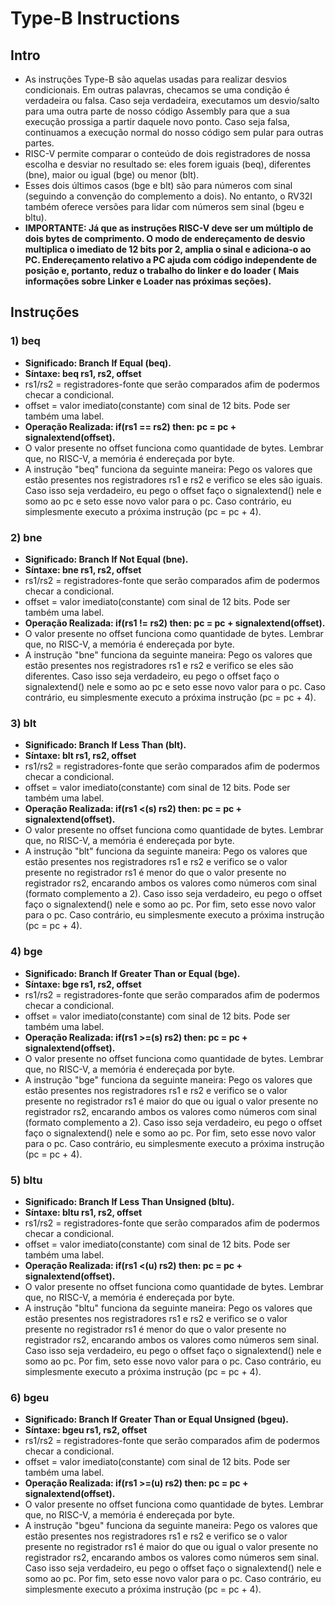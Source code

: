 # Type-B Instructions

## Intro
* As instruções Type-B são aquelas usadas para realizar desvios condicionais. Em outras palavras, checamos se uma condição é verdadeira ou falsa. Caso seja verdadeira, executamos um desvio/salto para uma outra parte de nosso código Assembly para que a sua execução prossiga a partir daquele novo ponto. Caso seja falsa, continuamos a execução normal do nosso código sem pular para outras partes.
* RISC-V permite comparar o conteúdo de dois registradores de nossa escolha e desviar no resultado se: eles forem iguais (beq), diferentes (bne), maior ou igual (bge) ou menor (blt).
* Esses dois últimos casos (bge e blt) são para números com sinal (seguindo a convenção do complemento a dois). No entanto, o RV32I também oferece versões para lidar com números sem sinal (bgeu e bltu).
* __IMPORTANTE: Já que as instruções RISC-V deve ser um múltiplo de dois bytes de comprimento. O modo de endereçamento de desvio multiplica o imediato de 12 bits por 2, amplia o sinal e adiciona-o ao PC. Endereçamento relativo a PC ajuda com código independente de posição e, portanto, reduz o trabalho do linker e do loader ( Mais informações sobre Linker e Loader nas próximas seções).__

## Instruções
### 1) beq
* __Significado: Branch If Equal (beq).__
* __Síntaxe: beq rs1, rs2, offset__
* rs1/rs2 = registradores-fonte que serão comparados afim de podermos checar a condicional.
* offset = valor imediato(constante) com sinal de 12 bits. Pode ser também uma label.
* __Operação Realizada: if(rs1 == rs2) then: pc = pc + signalextend(offset).__
* O valor presente no offset funciona como quantidade de bytes. Lembrar que, no RISC-V, a memória é endereçada por byte.
* A instrução "beq" funciona da seguinte maneira: Pego os valores que estão presentes nos registradores rs1 e rs2 e verifico se eles são iguais. Caso isso seja verdadeiro, eu pego o offset faço o signalextend() nele e somo ao pc e seto esse novo valor para o pc. Caso contrário, eu simplesmente executo a próxima instrução (pc = pc + 4).

### 2) bne
* __Significado: Branch If Not Equal (bne).__
* __Síntaxe: bne rs1, rs2, offset__
* rs1/rs2 = registradores-fonte que serão comparados afim de podermos checar a condicional.
* offset = valor imediato(constante) com sinal de 12 bits. Pode ser também uma label.
* __Operação Realizada: if(rs1 != rs2) then: pc = pc + signalextend(offset).__
* O valor presente no offset funciona como quantidade de bytes. Lembrar que, no RISC-V, a memória é endereçada por byte.
* A instrução "bne" funciona da seguinte maneira: Pego os valores que estão presentes nos registradores rs1 e rs2 e verifico se eles são diferentes. Caso isso seja verdadeiro, eu pego o offset faço o signalextend() nele e somo ao pc e seto esse novo valor para o pc. Caso contrário, eu simplesmente executo a próxima instrução (pc = pc + 4).

### 3) blt
* __Significado: Branch If Less Than (blt).__
* __Síntaxe: blt rs1, rs2, offset__
* rs1/rs2 = registradores-fonte que serão comparados afim de podermos checar a condicional.
* offset = valor imediato(constante) com sinal de 12 bits. Pode ser também uma label.
* __Operação Realizada: if(rs1 <(s) rs2) then: pc = pc + signalextend(offset).__
* O valor presente no offset funciona como quantidade de bytes. Lembrar que, no RISC-V, a memória é endereçada por byte.
* A instrução "blt" funciona da seguinte maneira: Pego os valores que estão presentes nos registradores rs1 e rs2 e verifico se o valor presente no registrador rs1 é menor do que o valor presente no registrador rs2, encarando ambos os valores como números com sinal (formato complemento a 2). Caso isso seja verdadeiro, eu pego o offset faço o signalextend() nele e somo ao pc. Por fim, seto esse novo valor para o pc. Caso contrário, eu simplesmente executo a próxima instrução (pc = pc + 4).

### 4) bge
* __Significado: Branch If Greater Than or Equal (bge).__
* __Síntaxe: bge rs1, rs2, offset__
* rs1/rs2 = registradores-fonte que serão comparados afim de podermos checar a condicional.
* offset = valor imediato(constante) com sinal de 12 bits. Pode ser também uma label.
* __Operação Realizada: if(rs1 >=(s) rs2) then: pc = pc + signalextend(offset).__
* O valor presente no offset funciona como quantidade de bytes. Lembrar que, no RISC-V, a memória é endereçada por byte.
* A instrução "bge" funciona da seguinte maneira: Pego os valores que estão presentes nos registradores rs1 e rs2 e verifico se o valor presente no registrador rs1 é maior do que ou igual o valor presente no registrador rs2, encarando ambos os valores como números com sinal (formato complemento a 2). Caso isso seja verdadeiro, eu pego o offset faço o signalextend() nele e somo ao pc. Por fim, seto esse novo valor para o pc. Caso contrário, eu simplesmente executo a próxima instrução (pc = pc + 4).

### 5) bltu
* __Significado: Branch If Less Than Unsigned (bltu).__
* __Síntaxe: bltu rs1, rs2, offset__
* rs1/rs2 = registradores-fonte que serão comparados afim de podermos checar a condicional.
* offset = valor imediato(constante) com sinal de 12 bits. Pode ser também uma label.
* __Operação Realizada: if(rs1 <(u) rs2) then: pc = pc + signalextend(offset).__
* O valor presente no offset funciona como quantidade de bytes. Lembrar que, no RISC-V, a memória é endereçada por byte.
* A instrução "bltu" funciona da seguinte maneira: Pego os valores que estão presentes nos registradores rs1 e rs2 e verifico se o valor presente no registrador rs1 é menor do que o valor presente no registrador rs2, encarando ambos os valores como números sem sinal. Caso isso seja verdadeiro, eu pego o offset faço o signalextend() nele e somo ao pc. Por fim, seto esse novo valor para o pc. Caso contrário, eu simplesmente executo a próxima instrução (pc = pc + 4).

### 6) bgeu
* __Significado: Branch If Greater Than or Equal Unsigned (bgeu).__
* __Síntaxe: bgeu rs1, rs2, offset__
* rs1/rs2 = registradores-fonte que serão comparados afim de podermos checar a condicional.
* offset = valor imediato(constante) com sinal de 12 bits. Pode ser também uma label.
* __Operação Realizada: if(rs1 >=(u) rs2) then: pc = pc + signalextend(offset).__
* O valor presente no offset funciona como quantidade de bytes. Lembrar que, no RISC-V, a memória é endereçada por byte.
* A instrução "bgeu" funciona da seguinte maneira: Pego os valores que estão presentes nos registradores rs1 e rs2 e verifico se o valor presente no registrador rs1 é maior do que ou igual o valor presente no registrador rs2, encarando ambos os valores como números sem sinal. Caso isso seja verdadeiro, eu pego o offset faço o signalextend() nele e somo ao pc. Por fim, seto esse novo valor para o pc. Caso contrário, eu simplesmente executo a próxima instrução (pc = pc + 4).
